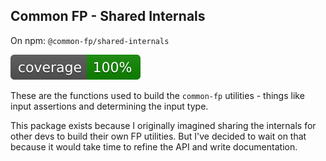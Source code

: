 ## Common FP - Shared Internals

On npm: `@common-fp/shared-internals`

![Full code coverage](./misc/coverage-badge.svg)

These are the functions used to build the `common-fp` utilities - things like
input assertions and determining the input type.

This package exists because I originally imagined sharing the internals for
other devs to build their own FP utilities. But I've decided to wait on that
because it would take time to refine the API and write documentation.
